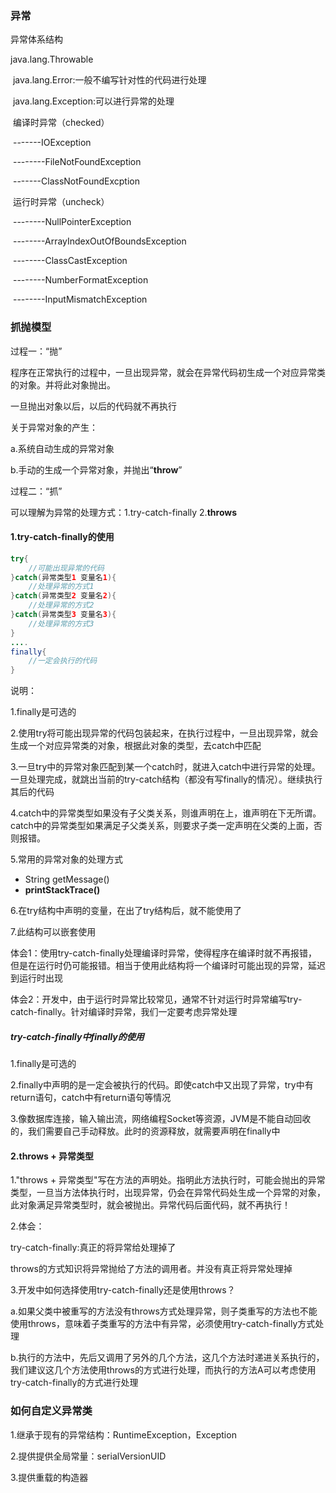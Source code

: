### 异常

异常体系结构

java.lang.Throwable

​	java.lang.Error:一般不编写针对性的代码进行处理

​	java.lang.Exception:可以进行异常的处理

​		编译时异常（checked）

​			-------IOException

​				--------FileNotFoundException

​			-------ClassNotFoundExcption

​		运行时异常（uncheck）

​			--------NullPointerException

​			--------ArrayIndexOutOfBoundsException

​			--------ClassCastException

​			--------NumberFormatException

​			--------InputMismatchException

### 抓抛模型

过程一：“抛”

程序在正常执行的过程中，一旦出现异常，就会在异常代码初生成一个对应异常类的对象。并将此对象抛出。

一旦抛出对象以后，以后的代码就不再执行

关于异常对象的产生：

 a.系统自动生成的异常对象

 b.手动的生成一个异常对象，并抛出“**throw**”

过程二：“抓”

可以理解为异常的处理方式：1.try-catch-finally    2.**throws**

#### 1.try-catch-finally的使用

```java
try{
    //可能出现异常的代码
}catch(异常类型1 变量名1){
    //处理异常的方式1
}catch(异常类型2 变量名2){
    //处理异常的方式2
}catch(异常类型3 变量名3){
    //处理异常的方式3
}
....
finally{
    //一定会执行的代码
}
```

说明：

1.finally是可选的

2.使用try将可能出现异常的代码包装起来，在执行过程中，一旦出现异常，就会生成一个对应异常类的对象，根据此对象的类型，去catch中匹配

3.一旦try中的异常对象匹配到某一个catch时，就进入catch中进行异常的处理。一旦处理完成，就跳出当前的try-catch结构（都没有写finally的情况）。继续执行其后的代码

4.catch中的异常类型如果没有子父类关系，则谁声明在上，谁声明在下无所谓。catch中的异常类型如果满足子父类关系，则要求子类一定声明在父类的上面，否则报错。

5.常用的异常对象的处理方式

- String getMessage()
- **printStackTrace()**

6.在try结构中声明的变量，在出了try结构后，就不能使用了

7.此结构可以嵌套使用

体会1：使用try-catch-finally处理编译时异常，使得程序在编译时就不再报错，但是在运行时仍可能报错。相当于使用此结构将一个编译时可能出现的异常，延迟到运行时出现

体会2：开发中，由于运行时异常比较常见，通常不针对运行时异常编写try-catch-finally。针对编译时异常，我们一定要考虑异常处理

##### try-catch-finally中finally的使用

1.finally是可选的

2.finally中声明的是一定会被执行的代码。即使catch中又出现了异常，try中有return语句，catch中有return语句等情况

3.像数据库连接，输入输出流，网络编程Socket等资源，JVM是不能自动回收的，我们需要自己手动释放。此时的资源释放，就需要声明在finally中



#### 2.throws + 异常类型

1."throws + 异常类型"写在方法的声明处。指明此方法执行时，可能会抛出的异常类型，一旦当方法体执行时，出现异常，仍会在异常代码处生成一个异常的对象，此对象满足异常类型时，就会被抛出。异常代码后面代码，就不再执行！

2.体会：

try-catch-finally:真正的将异常给处理掉了

throws的方式知识将异常抛给了方法的调用者。并没有真正将异常处理掉

3.开发中如何选择使用try-catch-finally还是使用throws？

   a.如果父类中被重写的方法没有throws方式处理异常，则子类重写的方法也不能使用throws，意味着子类重写的方法中有异常，必须使用try-catch-finally方式处理

   b.执行的方法中，先后又调用了另外的几个方法，这几个方法时递进关系执行的，我们建议这几个方法使用throws的方式进行处理，而执行的方法A可以考虑使用try-catch-finally的方式进行处理

### 如何自定义异常类

1.继承于现有的异常结构：RuntimeException，Exception

2.提供提供全局常量：serialVersionUID

3.提供重载的构造器